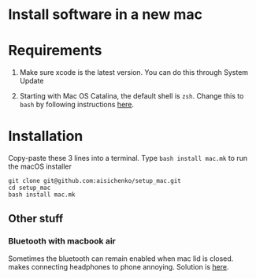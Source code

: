 # Install software in a new mac

# Requirements

1. Make sure xcode is the latest version. You can do this through System Update

2. Starting with Mac OS Catalina, the default shell is `zsh`. Change this to `bash` by following instructions [here](https://support.apple.com/en-us/HT208050). 

# Installation

Copy-paste these 3 lines into a terminal. Type `bash install mac.mk` to run the macOS installer

```
git clone git@github.com:aisichenko/setup_mac.git
cd setup_mac
bash install mac.mk
```

## Other stuff

### Bluetooth with macbook air

Sometimes the bluetooth can remain enabled when mac lid is closed. makes connecting headphones to phone annoying. Solution is [here](https://github.com/odlp/bluesnooze/). 